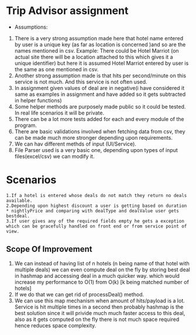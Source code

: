 # Trip Advisor assignment


* Assumptions: 
1. There is a very strong assumption made here that hotel name entered by user is a unique key (as far as location is concerned )and so are the names mentioned in csv.
        Example: There could be Hotel Marriot (on actual site there will be a location attached to this which gives it a unique identifier) but here it is assumed Hotel Marriot entered by user
        is the same as one mentioned in csv.
 2. Another strong assumption made is that hits per second/minute on this service is not much. And this service is not often used.      
3. In assignment given values of deal are in negative(i have considered it same as examples in assignment and have added so it gets subtracted in helper functions)
4. Some helper methods are purposely made public so it could be tested. In real life scenarios it will be private.
5. There can be a lot more tests added for each and every module of the program.
6. There are basic validations involved when fetching data from csv, they can be made much more stronger depending upon requirements.
7. We can hav different methds of input (UI/Service).
8. File Parser used is a very basic one, depending upon types of input files(excel/csv) we can modify it.


<h1>Scenarios</h1>

    1.If a hotel is entered whose deals do not match they return no deals available.
    2.Depending upon highest discount a user is getting based on duration * nightlyPrice and comparing with dealType and dealValue user gets bestdeal.
    3.If user gives any of the required fields empty he gets a exception which can be gracefully handled on front end or from service point of view.
    
<h2>Scope Of Improvement</h2>

1. We can instead of having list of n hotels (n being name of that hotel with multiple deals) we can even compute deal on the fly by storing best deal in hashmap and accessing deal in a much quicker way.
which would increase my performance to O(1) from O(k) [k being matched number of hotels]
 2. If we do that we can get rid of processDeal() method.
  3. We can use this map mechanism when amount of hits/payload is a lot. Service is hit multiple times in a second then probably hashmap is the best solution since it will privide much much faster access to this deal, also as it gets computed on the fly there is not much space required hence reduces space complexity. 
